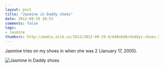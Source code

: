 ```yaml
---
layout: post
title: "Jasmine in Daddy shoes"
date: 2012-09-29 18:53
comments: false
tags: 
- Jasmine
thumbsrc: http://media.eick.us/2012/2012-09-29-4/640x640/daddys-shoes-2005-01-17.jpg
---
```

Jasmine tries on my shoes in when she was 2 (January 17, 2005).

![Jasmine in Daddy shoes](http://media.eick.us/media/photographs/2012/2012-09-29-4/daddys-shoes-2005-01-17.jpg)

